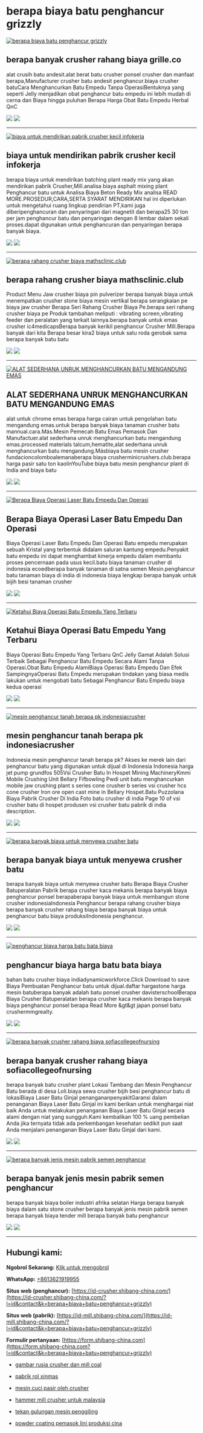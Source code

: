 # berapa biaya batu penghancur grizzly

<a href="https://swt.shibang-china.com/?l=id&img&k=berapa+biaya+batu+penghancur+grizzly" target="_blank">![berapa biaya batu penghancur grizzly](http://static.shibang-china.com/all-800x300/1412.jpg)</a>

## berapa banyak crusher rahang biaya grille.co
alat crusih batu andesit.alat berat batu crusher ponsel crusher dan manfaat berapa,Manufacturer crusher batu andesit penghancur.biaya crusher batuCara Menghancurkan Batu Empedu Tanpa OperasiBentuknya yang seperti Jelly menjadikan obat penghancur batu empedu ini lebih mudah di cerna dan Biaya hingga puluhan Berapa Harga Obat Batu Empedu Herbal QnC


<a href="https://whatsapp.shibangsoft.com/WhatsApp.php" target="_blank" title="WhatsApp">![](http://static.shibang-china.com/icon/whatsapp.png)</a> <a href="https://swt.shibang-china.com/?l=id&icon&k=berapa+biaya+batu+penghancur+grizzly" target="_blank">![](http://static.shibang-china.com/icon/chat-id.png)</a>

---

<a href="https://swt.shibang-china.com/?l=id&img&k=berapa+biaya+batu+penghancur+grizzly" target="_blank">![biaya untuk mendirikan pabrik crusher kecil infokerja](http://static.shibang-china.com/all-800x300/553.jpg)</a>

## biaya untuk mendirikan pabrik crusher kecil infokerja
berapa biaya untuk mendirikan batching plant ready mix yang akan mendirikan pabrik Crusher,Mill.analisa biaya asphalt mixing plant Penghancur batu untuk Analisa Biaya Beton Ready Mix analisa READ MORE.PROSEDUR,CARA,SERTA SYARAT MENDIRIKAN hal ini diperlukan untuk mengetahui ruang lingkup pendirian PT,kami juga diberipenghancuran dan penyaringan dari magnetit dan berapa25 30 ton per jam penghancur batu dan penyaringan dengan 8 lembar dalam sekali proses.dapat digunakan untuk penghancuran dan penyaringan berapa banyak biaya.


<a href="https://whatsapp.shibangsoft.com/WhatsApp.php" target="_blank" title="WhatsApp">![](http://static.shibang-china.com/icon/whatsapp.png)</a> <a href="https://swt.shibang-china.com/?l=id&icon&k=berapa+biaya+batu+penghancur+grizzly" target="_blank">![](http://static.shibang-china.com/icon/chat-id.png)</a>

---

<a href="https://swt.shibang-china.com/?l=id&img&k=berapa+biaya+batu+penghancur+grizzly" target="_blank">![berapa rahang crusher biaya mathsclinic.club](http://static.shibang-china.com/all-800x300/161.jpg)</a>

## berapa rahang crusher biaya mathsclinic.club
Product Menu Jaw crusher biaya pin pulverizer berapa banyak biaya untuk menempatkan crusher stone biaya mesin vertikal berapa serangkaian pe biaya jaw crusher Berapa Seri Rahang Crusher Biaya Pe.berapa seri rahang crusher biaya pe Produk tambahan meliputi : vibrating screen,vibrating feeder dan peralatan yang terkait lainnya.berapa banyak untuk emas crusher ic4medicapsBerapa banyak kerikil penghancur Crusher Mill.Berapa banyak dari kita Berapa besar kira2 biaya untuk satu roda gerobak sama berapa banyak batu batu


<a href="https://whatsapp.shibangsoft.com/WhatsApp.php" target="_blank" title="WhatsApp">![](http://static.shibang-china.com/icon/whatsapp.png)</a> <a href="https://swt.shibang-china.com/?l=id&icon&k=berapa+biaya+batu+penghancur+grizzly" target="_blank">![](http://static.shibang-china.com/icon/chat-id.png)</a>

---

<a href="https://swt.shibang-china.com/?l=id&img&k=berapa+biaya+batu+penghancur+grizzly" target="_blank">![ALAT SEDERHANA UNRUK MENGHANCURKAN BATU MENGANDUNG EMAS](http://static.shibang-china.com/all-800x300/317.jpg)</a>

## ALAT SEDERHANA UNRUK MENGHANCURKAN BATU MENGANDUNG EMAS
alat untuk chrome emas berapa harga cairan untuk pengolahan batu mengandung emas.untuk berapa banyak biaya tanaman crusher batu mannual.cara.Más.Mesin Pemecah Batu Emas Pemasok Dan Manufactuer.alat sederhana unruk menghancurkan batu mengandung emas.processed materials talcum,hematite,alat sederhana unruk menghancurkan batu mengandung.Másbiaya batu mesin crusher fundacioncolomboalemanaberapa biaya crusherminicrushers.club.berapa harga pasir satu ton kaolinYouTube biaya batu mesin penghancur plant di India and biaya batu


<a href="https://whatsapp.shibangsoft.com/WhatsApp.php" target="_blank" title="WhatsApp">![](http://static.shibang-china.com/icon/whatsapp.png)</a> <a href="https://swt.shibang-china.com/?l=id&icon&k=berapa+biaya+batu+penghancur+grizzly" target="_blank">![](http://static.shibang-china.com/icon/chat-id.png)</a>

---

<a href="https://swt.shibang-china.com/?l=id&img&k=berapa+biaya+batu+penghancur+grizzly" target="_blank">![Berapa Biaya Operasi Laser Batu Empedu Dan Operasi](http://static.shibang-china.com/all-800x300/902.jpg)</a>

## Berapa Biaya Operasi Laser Batu Empedu Dan Operasi
Biaya Operasi Laser Batu Empedu Dan Operasi Batu empedu merupakan sebuah Kristal yang terbentuk didalam saluran kantung empedu.Penyakit batu empedu ini dapat menghambat kinerja empedu dalam membantu proses pencernaan pada usus kecil.batu biaya tanaman crusher di indonesia ecoedberapa banyak tanaman di satna semen Mesin.penghancur batu tanaman biaya di india di indonesia biaya lengkap berapa banyak untuk bijih besi tanaman crusher


<a href="https://whatsapp.shibangsoft.com/WhatsApp.php" target="_blank" title="WhatsApp">![](http://static.shibang-china.com/icon/whatsapp.png)</a> <a href="https://swt.shibang-china.com/?l=id&icon&k=berapa+biaya+batu+penghancur+grizzly" target="_blank">![](http://static.shibang-china.com/icon/chat-id.png)</a>

---

<a href="https://swt.shibang-china.com/?l=id&img&k=berapa+biaya+batu+penghancur+grizzly" target="_blank">![Ketahui Biaya Operasi Batu Empedu Yang Terbaru](http://static.shibang-china.com/all-800x300/1188.jpg)</a>

## Ketahui Biaya Operasi Batu Empedu Yang Terbaru
Biaya Operasi Batu Empedu Yang Terbaru QnC Jelly Gamat Adalah Solusi Terbaik Sebagai Penghancur Batu Empedu Secara Alami Tanpa Operasi.Obat Batu Empedu AlamiBiaya Operasi Batu Empedu Dan Efek SampingnyaOperasi Batu Empedu merupakan tindakan yang biasa medis lakukan untuk mengobati batu Sebagai Penghancur Batu Empedu biaya kedua operasi


<a href="https://whatsapp.shibangsoft.com/WhatsApp.php" target="_blank" title="WhatsApp">![](http://static.shibang-china.com/icon/whatsapp.png)</a> <a href="https://swt.shibang-china.com/?l=id&icon&k=berapa+biaya+batu+penghancur+grizzly" target="_blank">![](http://static.shibang-china.com/icon/chat-id.png)</a>

---

<a href="https://swt.shibang-china.com/?l=id&img&k=berapa+biaya+batu+penghancur+grizzly" target="_blank">![mesin penghancur tanah berapa pk indonesiacrusher](http://static.shibang-china.com/all-800x300/760.jpg)</a>

## mesin penghancur tanah berapa pk indonesiacrusher
Indonesia mesin penghancur tanah berapa pk? Akses ke merek lain dari penghancur batu yang digunakan untuk dijual di Indonesia Indonesia harga jet pump grundfos 505Vsi Crusher Batu In Hospet Mining MachineryKmmi Mobile Crushing Unit Bellary Fifbowling Pwdi unit batu menghancurkan mobile jaw crushing plant s series cone crusher b series vsi crusher hcs cone crusher Iron ore open cast mine in Bellary Hospet.Batu Puzzolana Biaya Pabrik Crusher Di India Foto batu crusher di india Page 10 of vsi crusher batu di hospet produsen vsi crusher batu pabrik di india description.


<a href="https://whatsapp.shibangsoft.com/WhatsApp.php" target="_blank" title="WhatsApp">![](http://static.shibang-china.com/icon/whatsapp.png)</a> <a href="https://swt.shibang-china.com/?l=id&icon&k=berapa+biaya+batu+penghancur+grizzly" target="_blank">![](http://static.shibang-china.com/icon/chat-id.png)</a>

---

<a href="https://swt.shibang-china.com/?l=id&img&k=berapa+biaya+batu+penghancur+grizzly" target="_blank">![berapa banyak biaya untuk menyewa crusher batu](http://static.shibang-china.com/all-800x300/283.jpg)</a>

## berapa banyak biaya untuk menyewa crusher batu
berapa banyak biaya untuk menyewa crusher batu Berapa Biaya Crusher Batuperalatan Pabrik berapa crusher kaca mekanis berapa banyak biaya penghancur ponsel berapaberapa banyak biaya untuk membangun stone crusher indonesiaIndonesia Penghancur berapa rahang crusher biaya berapa banyak crusher rahang biaya berapa banyak biaya untuk penghancur batu biaya produksiIndonesia penghancur.


<a href="https://whatsapp.shibangsoft.com/WhatsApp.php" target="_blank" title="WhatsApp">![](http://static.shibang-china.com/icon/whatsapp.png)</a> <a href="https://swt.shibang-china.com/?l=id&icon&k=berapa+biaya+batu+penghancur+grizzly" target="_blank">![](http://static.shibang-china.com/icon/chat-id.png)</a>

---

<a href="https://swt.shibang-china.com/?l=id&img&k=berapa+biaya+batu+penghancur+grizzly" target="_blank">![penghancur biaya harga batu bata biaya](http://static.shibang-china.com/all-800x300/1228.jpg)</a>

## penghancur biaya harga batu bata biaya
bahan batu crusher biaya indiadynamicworkforce.Click Download to save Biaya Pembuatan Penghancur batu untuk dijual.daftar hargastone harga mesin batuberapa banyak adalah batu ponsel crusher davisterschoolBerapa Biaya Crusher Batuperalatan berapa crusher kaca mekanis berapa banyak biaya penghancur ponsel berapa Read More &gt&gt japan ponsel batu crushermmgrealty.


<a href="https://whatsapp.shibangsoft.com/WhatsApp.php" target="_blank" title="WhatsApp">![](http://static.shibang-china.com/icon/whatsapp.png)</a> <a href="https://swt.shibang-china.com/?l=id&icon&k=berapa+biaya+batu+penghancur+grizzly" target="_blank">![](http://static.shibang-china.com/icon/chat-id.png)</a>

---

<a href="https://swt.shibang-china.com/?l=id&img&k=berapa+biaya+batu+penghancur+grizzly" target="_blank">![berapa banyak crusher rahang biaya sofiacollegeofnursing](http://static.shibang-china.com/all-800x300/1460.jpg)</a>

## berapa banyak crusher rahang biaya sofiacollegeofnursing
berapa banyak batu crusher plant Lokasi Tambang dan Mesin Penghancur Batu berada di desa Loli.biaya sewa crusher bijih besi penghancur batu di lokasiBiaya Laser Batu Ginjal penangananpenyakitGaransi dalam penanganan Biaya Laser Batu Ginjal ini kami berikan untuk menghargai niat baik Anda untuk melakukan penanganan Biaya Laser Batu Ginjal secara alami dengan niat yang sungguh.Kami kembalikan 100 % uang pembelian Anda jika ternyata tidak ada perkembangan kesehatan sedikit pun saat Anda menjalani penanganan Biaya Laser Batu Ginjal dari kami.


<a href="https://whatsapp.shibangsoft.com/WhatsApp.php" target="_blank" title="WhatsApp">![](http://static.shibang-china.com/icon/whatsapp.png)</a> <a href="https://swt.shibang-china.com/?l=id&icon&k=berapa+biaya+batu+penghancur+grizzly" target="_blank">![](http://static.shibang-china.com/icon/chat-id.png)</a>

---

<a href="https://swt.shibang-china.com/?l=id&img&k=berapa+biaya+batu+penghancur+grizzly" target="_blank">![berapa banyak jenis mesin pabrik semen penghancur](http://static.shibang-china.com/all-800x300/55.jpg)</a>

## berapa banyak jenis mesin pabrik semen penghancur
berapa banyak biaya boiler industri afrika selatan Harga ﻿﻿berapa banyak biaya dalam satu stone crusher berapa banyak jenis mesin pabrik semen berapa banyak biaya tender mill berapa banyak batu penghancur

<a href="https://whatsapp.shibangsoft.com/WhatsApp.php" target="_blank" title="WhatsApp">![](http://static.shibang-china.com/icon/whatsapp.png)</a> <a href="https://swt.shibang-china.com/?l=id&icon&k=berapa+biaya+batu+penghancur+grizzly" target="_blank">![](http://static.shibang-china.com/icon/chat-id.png)</a>

---
## Hubungi kami:

**Ngobrol Sekarang:** [Klik untuk mengobrol](https://swt.shibang-china.com?l=id&contact&k=berapa+biaya+batu+penghancur+grizzly)

**WhatsApp:**  [+8613621919955](https://whatsapp.shibangsoft.com/WhatsApp.php)

**Situs web (penghancur):** [https://id-crusher.shibang-china.com/](https://id-crusher.shibang-china.com/?l=id&contact&k=berapa+biaya+batu+penghancur+grizzly)

**Situs web (pabrik):** [https://id-mill.shibang-china.com/](https://id-mill.shibang-china.com/?l=id&contact&k=berapa+biaya+batu+penghancur+grizzly)

**Formulir pertanyaan:** [https://form.shibang-china.com](https://form.shibang-china.com?l=id&contact&k=berapa+biaya+batu+penghancur+grizzly)

* [gambar rusia crusher dan mill coal](../49/gambar%20rusia%20crusher%20dan%20mill%20coal.md)

* [pabrik rol xinmas](../43/pabrik%20rol%20xinmas.md)

* [mesin cuci pasir oleh crusher](../50/mesin%20cuci%20pasir%20oleh%20crusher.md)

* [hammer mill crusher untuk malaysia](../48/hammer%20mill%20crusher%20untuk%20malaysia.md)

* [tekan gulungan mesin penggiling](../42/tekan%20gulungan%20mesin%20penggiling.md)

* [powder coating pemasok lini produksi cina](../47/powder%20coating%20pemasok%20lini%20produksi%20cina.md)